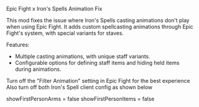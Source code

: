 Epic Fight x Iron's Spells Animation Fix

This mod fixes the issue where Iron's Spells casting animations don't play when using Epic Fight. It adds custom spellcasting animations through Epic Fight's system, with special variants for staves.

Features:

- Multiple casting animations, with unique staff variants.
- Configurable options for defining staff items and hiding held items during animations.
  
Turn off the "Filter Animation" setting in Epic Fight for the best experience
Also turn off both Iron's Spell client config as shown below

showFirstPersonArms = false
showFirstPersonItems = false
